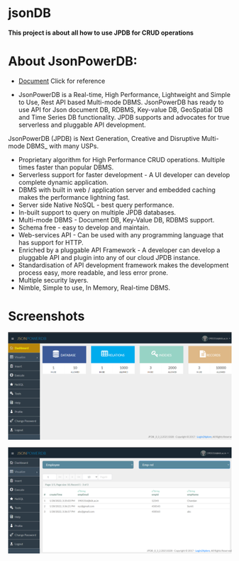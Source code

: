 # jsonDB
**This project is about all how to use JPDB for CRUD operations**
  
# About JsonPowerDB:
- [Document](https://login2explore.com/jpdb/docs.html) Click for reference
* JsonPowerDB is a Real-time, High Performance, Lightweight and Simple to Use, Rest API based Multi-mode DBMS. JsonPowerDB has ready to use API for Json document DB, RDBMS, Key-value DB, GeoSpatial DB and Time Series DB functionality. JPDB supports and advocates for true serverless and pluggable API development.


JsonPowerDB (JPDB) is Next Generation, Creative and Disruptive Multi-mode DBMS_ with many USPs.
* Proprietary algorithm for High Performance CRUD operations. Multiple times faster than popular DBMS.
* Serverless support for faster development - A UI developer can develop complete dynamic application.
* DBMS with built in web / application server and embedded caching makes the performance lightning fast.
* Server side Native NoSQL - best query performance.
* In-built support to query on multiple JPDB databases.
* Multi-mode DBMS - Document DB, Key-Value DB, RDBMS support.
* Schema free - easy to develop and maintain.
* Web-services API - Can be used with any programming language that has support for HTTP.
* Enriched by a pluggable API Framework - A developer can develop a pluggable API and plugin into any of our cloud JPDB instance.
* Standardisation of API development framework makes the development process easy, more readable, and less error prone.
* Multiple security layers.
* Nimble, Simple to use, In Memory, Real-time DBMS.

# Screenshots
![ ](ss1.png)


![ ](ss2.png)
